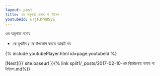 ```yaml
---
layout: post
title: ওম অমুগায়া নামায গা টাইমস
youtubeId: urjFJPWUSyE
---
```

 
 
 ওম অমুগায়া নামায  
 
 -  কে মুখহীন / কে উপভোগ করতে আগ্রহী নয় 
 
  
 
  
 
 
 
 
 
 


{% include youtubePlayer.html id=page.youtubeId %}
 
[Next]({{ site.baseurl }}{% link  split1/_posts/2017-02-10-ওম বিমোচনায় নামায গা টাইমস.md%})
 
